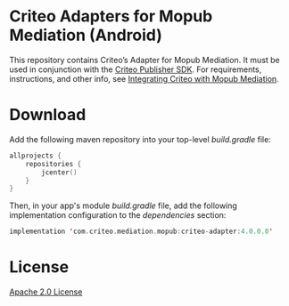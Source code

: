 # Criteo Adapters for Mopub Mediation (Android)
This repository contains Criteo’s Adapter for Mopub Mediation. It must be used in conjunction with the [Criteo Publisher SDK](https://github.com/criteo/android-publisher-sdk). 
For requirements, instructions, and other info, see [Integrating Criteo with Mopub Mediation](https://publisherdocs.criteotilt.com/app/android/mediation/mopub/).

# Download
Add the following maven repository into your top-level *build.gradle* file:

```kotlin
allprojects {
    repositories {
        jcenter()
    }
}
```

Then, in your app's module *build.gradle* file, add the following implementation configuration to the *dependencies* section:

```kotlin
implementation 'com.criteo.mediation.mopub:criteo-adapter:4.0.0.0'
```

# License
[Apache 2.0 License](http://www.apache.org/licenses/LICENSE-2.0.html)